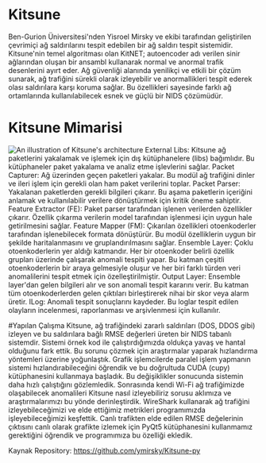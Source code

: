 # Kitsune
Ben-Gurion Üniversitesi'nden Yisroel Mirsky ve ekibi tarafından geliştirilen  çevrimiçi ağ saldırılarını tespit edebilen bir ağ saldırı tespit sistemidir. Kitsune'nin temel  algoritması olan KitNET; autoencoder adı verilen sinir ağlarından oluşan bir ansambl kullanarak normal ve anormal trafik desenlerini ayırt eder. Ağ güvenliği alanında yenilikçi ve etkili bir çözüm sunarak, ağ trafiğini sürekli olarak izleyebilir ve anormallikleri tespit ederek olası saldırılara karşı koruma sağlar. Bu özellikleri sayesinde farklı ağ ortamlarında kullanılabilecek esnek ve güçlü bir NIDS çözümüdür.



# Kitsune Mimarisi
![An illustration of Kitsune's architecture](https://raw.githubusercontent.com/ymirsky/Kitsune-py/master/Kitsune_fig.png)
External Libs: Kitsune ağ paketlerini yakalamak ve işlemek için dış kütüphanelere (libs) bağımlıdır. Bu kütüphaneler paket yakalama ve analiz etme işlevlerini sağlar. 
Packet Capturer: Ağ üzerinden geçen paketleri yakalar. Bu modül ağ trafiğini dinler ve ileri işlem için gerekli olan ham paket verilerini toplar. 
Packet Parser: Yakalanan paketlerden gerekli bilgileri çıkarır. Bu aşama paketlerin içeriğini anlamak ve kullanılabilir verilere dönüştürmek için kritik öneme sahiptir. 
Feature Extractor (FE): Paket parser tarafından işlenen verilerden özellikler çıkarır. Özellik çıkarma verilerin model tarafından işlenmesi için uygun hale getirilmesini sağlar. 
Feature Mapper (FM): Çıkarılan özellikleri otoenkoderler tarafından işlenebilecek formata dönüştürür. Bu modül özelliklerin uygun bir şekilde haritalanmasını ve gruplandırılmasını sağlar. 
Ensemble Layer: Çoklu otoenkoderlerin yer aldığı katmandır. Her bir otoenkoder belirli özellik grupları üzerinde çalışarak anomali tespiti yapar. Bu katman çeşitli otoenkoderlerin bir araya gelmesiyle oluşur ve her biri farklı türden veri anomalilerini tespit etmek için özelleştirilmiştir. 
Output Layer: Ensemble layer'dan gelen bilgileri alır ve son anomali tespit kararını verir. Bu katman tüm otoenkoderlerden gelen çıktıları birleştirerek nihai bir skor veya alarm üretir. 
ILog: Anomali tespit sonuçlarını kaydeder. Bu loglar tespit edilen olayların incelenmesi, raporlanması ve arşivlenmesi için kullanılır. 



#Yapılan Çalışma 
Kitsune, ağ trafiğindeki zararlı saldırıları (DOS, DDOS gibi) izleyen ve bu saldırılara bağlı RMSE değerleri üreten bir NIDS tabanlı sistemdir. Sistemi örnek kod ile çalıştırdığımızda oldukça yavaş ve hantal olduğunu fark ettik. Bu sorunu çözmek için araştırmalar yaparak hızlandırma yöntemleri üzerine yoğunlaştık. Grafik işlemcilerde paralel işlem yapmanın sistemi hızlandırabileceğini öğrendik ve bu doğrultuda CUDA (cupy) kütüphanesini kullanmaya başladık. Bu değişiklikler sonucunda sistemin daha hızlı çalıştığını gözlemledik. Sonrasında kendi Wi-Fi ağ trafiğimizde olaşabilecek anomalileri Kitsune nasıl izleyebiliriz sorusu aklımıza ve araştırmalarımızı bu yönde derinleştirdik. WireShark kullanarak ağ trafiğini izleyebileceğimizi ve elde ettiğimiz metrikleri programımızda işleyebileceğimizi keşfettik. Canlı trafikten elde edilen RMSE değelerinin çıktısını canlı olarak grafikte izlemek  için PyQt5 kütüphanesini kullanmamız gerektiğini öğrendik ve programımıza bu özelliği ekledik.



Kaynak Repository: https://github.com/ymirsky/Kitsune-py
